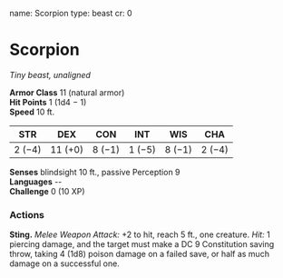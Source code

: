 name: Scorpion
type: beast
cr: 0


# Scorpion 
_Tiny beast, unaligned_

**Armor Class** 11 (natural armor)    
**Hit Points** 1 (1d4 − 1)    
**Speed** 10 ft. 

| STR     | DEX     | CON     | INT     | WIS     | CHA     |
|---------|---------|---------|---------|---------|---------|
| 2 (−4)  | 11 (+0) | 8 (−1)  | 1 (−5)  | 8 (−1)  | 2 (−4)  |  

**Senses** blindsight 10 ft., passive Perception 9    
**Languages** --    
**Challenge** 0 (10 XP) 

### Actions 
**Sting.** _Melee Weapon Attack:_ +2 to hit, reach 5 ft., one creature. _Hit:_ 1 piercing damage, and the target must make a DC 9 Constitution saving throw, taking 4 (1d8) poison damage on a failed save, or half as much damage on a successful one. 
